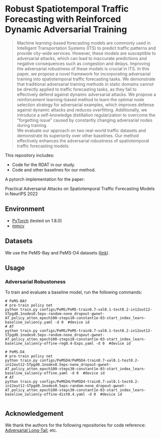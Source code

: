 # Robust Spatiotemporal Traffic Forecasting with Reinforced Dynamic Adversarial Training



> Machine learning-based forecasting models are commonly used in Intelligent Transportation Systems (ITS) to predict traffic patterns and provide city-wide services. However, these models are susceptible to adversarial attacks, which can lead to inaccurate predictions and negative consequences such as congestion and delays. 
Improving the adversarial robustness of these models is crucial in ITS. In this paper, we propose a novel framework for incorporating adversarial training into spatiotemporal traffic forecasting tasks. 
We demonstrate that traditional adversarial training methods in static domains cannot be directly applied to traffic forecasting tasks, as they fail to effectively defend against dynamic adversarial attacks. We propose a reinforcement learning-based method to learn the optimal node selection strategy for adversarial examples, which improves defense against dynamic attacks and reduces overfitting. 
Additionally, we introduce a self-knowledge distillation regularization to overcome the "forgetting issue" caused by constantly changing adversarial nodes during training.   
We evaluate our approach on two real-world traffic datasets and demonstrate its superiority over other baselines. 
Our method effectively enhances the adversarial robustness of spatiotemporal traffic forecasting models. 

This repository includes:
- Code for the RDAT in our study.
- Code and other baselines for our method.

A pytorch implementation for the paper:

Practical Adversarial Attacks on Spatiotemporal
Traffic Forecasting Models in NeurIPS 2022

## Environment 
* [PyTorch](https://pytorch.org/) (tested on 1.8.0)
* [mmcv](https://github.com/open-mmlab/mmcv)


## Datasets
We use the PeMS-Bay and PeMS-D4 datasets ([link](https://drive.google.com/drive/folders/10FOTa6HXPqX8Pf5WRoRwcFnW9BrNZEIX)). 

## Usage
### Adversarial Robustoness
To train and evaluate a baseline model, run the following commands:
```
# PeMS-BAY
# pre-train policy net
python train.py configs/PeMS/PeMS-train0.7-val0.1-test0.2-in12out12-STpgd0.1nodes0.5eps-random-none_dropout-gwnet-AT_policy_atten_epoch100-steps10-constant1e-03-start_index_learn-baseline_saliency.yaml -d 0  #device id
# AT
python train.py configs/PeMS/PeMS-train0.7-val0.1-test0.2-in12out12-STpgd0.1nodes0.5eps-random-none_dropout-gwnet-AT_policy_atten_epoch100-steps10-constant1e-03-start_index_learn-baseline_saliency-offine-reg0.4-Exps.yaml -d 0  #device id

# PeMS-D4
# pre-train policy net
python train.py configs/PeMSD4/PeMSD4-train0.7-val0.1-test0.2-in12out12-STpgd0.1nodes0.5eps-none_dropout-gwnet-AT_policy_atten_epoch100-steps30-constant1e-03-start_index_learn-baseline_saliency-offine.yaml -d 0  #device id
# AT
python train.py configs/PeMSD4/PeMSD4-train0.7-val0.1-test0.2-in12out12-STpgd0.1nodes0.5eps-random-none_dropout-gwnet-AT_policy_atten_epoch100-steps30-constant1e-03-start_index_learn-baseline_saliency-offine-dist0.4.yaml -d 0  #device id


```




## Acknowledgement
We thank the authors for the following repositories for code reference:
[Adversarial Long-Tail](https://github.com/wutong16/Adversarial_Long-Tail), etc.


